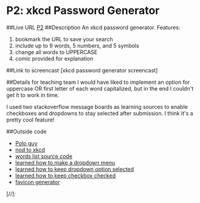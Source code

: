 
# P2: xkcd Password Generator
##Live URL
[P2]
##Description
An xkcd password generator.
Features:
1. bookmark the URL to save your search
2. include up to 9 words, 5 numbers, and 5 symbols
3. change all words to UPPERCASE
4. comic provided for explanation

##Link to screencast
[xkcd password generator screencast]

##Details for teaching team
I would have liked to implement an option for uppercase OR first letter of each word capitalized, but in the end I couldn't get it to work in time.

I used two stackoverflow message boards as learning sources to enable checkboxes and dropdowns to stay selected after submission. I think it's a pretty cool feature!

##Outside code
- [Polo guy]
- [nod to xkcd]
- [words list source code]
- [learned how to make a dropdown menu]
- [learned how to keep dropdown option selected]
- [learned how to keep checkbox checked]
- [favicon generator]




[//]:

[P2]: <http://p2.danaevernden.com>

[Polo guy]: <http://s250.photobucket.com/user/CivBase/media/polo.png.html>

[nod to xkcd]: <http://xkcd.com/license.html>

[kxcd password generator screencast]: <http://screencast.com/t/2VWOdBDD2>

[words list source code]: <http://www.mieliestronk.com/corncob_lowercase.txt>

[learned how to make a dropdown menu]: <http://www.echoecho.com/htmlforms11.htm>

[learned how to keep dropdown option selected]: <http://stackoverflow.com/questions/18230021/search-html-form-how-to-keep-value-selected-from-dropdown-list-after-submit>

[learned how to keep checkbox checked]: <http://stackoverflow.com/questions/12541419/php-keep-checkbox-checked-after-submitting-form>

[favicon generator]: <http://www.favicon-generator.org/>

